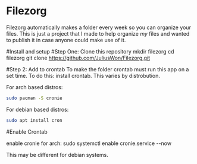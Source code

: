 # Filezorg
Filezorg automatically makes a folder every week so you can organize your files. This is just a project that I made to help organize *my* files and wanted to publish it in case anyone could make use of it.

#Install and setup
#Step One: Clone this repository
mkdir filezorg
cd filezorg
git clone https://github.com/JuliusWon/Filezorg.git

#Step 2: Add to crontab
To make the folder crontab must run this app on a set time. To do this:
install crontab. This varies by distrobution.

For arch based distros:
```bash
sudo pacman -S cronie
```
For debian based distros:
```bash
sudo apt install cron
```
#Enable Crontab

enable cronie for arch:
sudo systemctl enable cronie.service --now

This may be different for debian systems.


